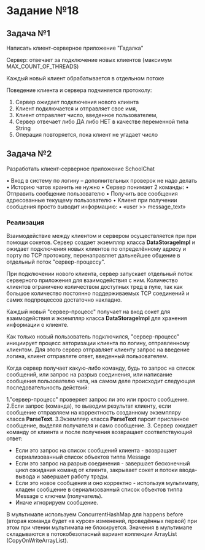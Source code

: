 # Задание №18

## Задача №1

Написать клиент-серверное приложение "Гадалка"

Сервер: отвечает за подключение новых клиентов (максимум MAX_COUNT_OF_THREADS)

Каждый новый клиент обрабатывается в отдельном потоке

Поведение клиента и сервера подчиняется протоколу:

1. Сервер ожидает подключения нового клиента
2. Клиент подключается и отправляет свое имя,
3. Клиент отправляет число, введенное пользователем,
3. Сервер отвечает либо ДА либо НЕТ в качестве переменной типа String
4. Операция повторяется, пока клиент не угадает число


## Задача №2

Разработать клиент-серверное приложение SchoolChat

• Вход в систему по логину – дополнительных проверок не надо делать
• Историю чатов хранить не нужно
• Сервер понимает 2 команды:
    • Отправить сообщение пользователю
    • Получить все сообщения адресованные текущему пользователю
• Клиент при получении сообщения просто выводит информацию:
    • «user >> message_text»


### Реализация

Взаимодействие между клиентом и сервером осуществляется при при помощи сокетов.
Сервер создает экземпляр класса **DataStorageImpl** и ожидает подключения новых клиентов по определённому адресу и порту по TCP протоколу,
перенаправляет дальнейшее общение в отдельный поток "сервер-процессу".

При подключении нового клиента, сервер запускает отдельный поток серверного приложения для взаимодействия с ним.
Количество клиентов ограничено количеством доступных тред в пуле, так как большое количество
постоянно поддерживаемых TCP соединений и самих подпроцессов достаточно накладно.

Каждый новый "сервер-процесс" получает на вход сокет для взаимодействия и экземпляр класса **DataStorageImpl** для хранения информации о клиенте.

Как только новый пользователь подключился, "сервер-процесс" инициирует процесс авторизации клиента по логину, отправленному клиентом.
Для этого сервер отправляет клиенту запрос на введение логина, клиент отправляте ответ, введенный пользователем.


Когда сервер получает какую-либо команду, будь то запрос на список сообщений,
или запрос на разрыв соединения, или написание сообщения пользователю чата, на
самом деле происходит следующая последовательность действий:

1."сервер-процесс" проверяет запрос ли это или просто сообщение.
2.Если запрос (команда), то выводим результат клиенту, если сообщение отправляем на корректность созданному экземпляру класса **ParseText**.
3.Экземпляр класса **ParseText** парсит присланное сообщение, выделяя получателя и само сообщение.
3. Сервер ожидает команду от клиента и после получения возвращает соответствующий ответ:
 - Если это запрос на список сообщений клиента - возвращает сериализованный список объектов типпа Message
 - Если это запрос на разрыв соединения - завершает бесконечный цикл ожидания команд от клиента,
 закрывает сокет и потоки ввода-вывода и завершает работу трэды.
 - Если это новое сообщения и оно корректно - используя мультимапу, кладем сообщение в сериализованный список объектов типпа Message с ключем (получатель).
 - Иначе игнорируем сообщение.


В мультимапе используем ConcurrentHashMap для happens before (вторая команда будет «в курсе» изменений, проведённых первой) при этом при чтении мультимапа не блокируется.
Значения в мультимапе складываются в потокобезопасный вариант коллекции ArrayList (CopyOnWriteArrayList).



